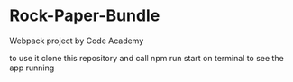 # Rock-Paper-Bundle

Webpack project by Code Academy

to use it clone this repository and call npm run start on terminal to see the app running
